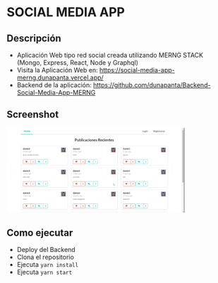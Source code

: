 # SOCIAL MEDIA APP

## Descripción
* Aplicación Web tipo red social creada utilizando MERNG STACK (Mongo, Express, React, Node y Graphql)
* Visita la Aplicación Web en: https://social-media-app-merng.dunapanta.vercel.app/
* Backend de la aplicación: https://github.com/dunapanta/Backend-Social-Media-App-MERNG

## Screenshot
<img src="./gif-social-media.gif" height="80%" width="80%">

## Como ejecutar
* Deploy del Backend
* Clona el repositorio
* Ejecuta `yarn install` 
* Ejecuta `yarn start`